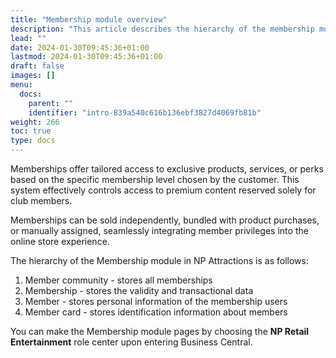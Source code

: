 ```yaml
---
title: "Membership module overview"
description: "This article describes the hierarchy of the membership module."
lead: ""
date: 2024-01-30T09:45:36+01:00
lastmod: 2024-01-30T09:45:36+01:00
draft: false
images: []
menu:
  docs:
    parent: ""
    identifier: "intro-839a540c616b136ebf3827d4069fb81b"
weight: 266
toc: true
type: docs
---
```


Memberships offer tailored access to exclusive products, services, or perks based on the specific membership level chosen by the customer. This system effectively controls access to premium content reserved solely for club members.

Memberships can be sold independently, bundled with product purchases, or manually assigned, seamlessly integrating member privileges into the online store experience.

The hierarchy of the Membership module in NP Attractions is as follows:

1. Member community - stores all memberships
2. Membership - stores the validity and transactional data
3. Member - stores personal information of the membership users
4. Member card - stores identification information about members

You can make the Membership module pages by choosing the **NP Retail Entertainment** role center upon entering Business Central.